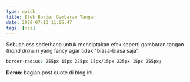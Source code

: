 ```yaml
---
type: quick
title: Efek Border Gambaran Tangan
date: 2020-07-13 11:05:47
tags: [css]
---
```


Sebuah css sederhana untuk menciptakan efek seperti gambaran tangan (*hand drawn*) yang fancy agar tidak "biasa-biasa saja".

``` css
border-radius: 255px 15px 225px 15px/15px 225px 15px 255px;
```

**Demo**: bagian post quote di blog ini.